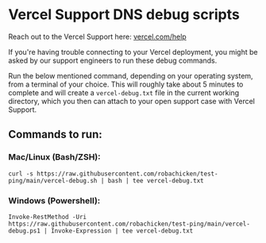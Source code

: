 # Vercel Support DNS debug scripts

Reach out to the Vercel Support here: [vercel.com/help](https://vercel.com/help)

If you're having trouble connecting to your Vercel deployment, you might be asked by our support engineers to run these debug commands.

Run the below mentioned command, depending on your operating system, from a terminal of your choice. This will roughly take about 5 minutes to complete and will create a `vercel-debug.txt` file in the current working directory, which you then can attach to your open support case with Vercel Support.


## Commands to run:

### Mac/Linux (Bash/ZSH):
    curl -s https://raw.githubusercontent.com/robachicken/test-ping/main/vercel-debug.sh | bash | tee vercel-debug.txt

### Windows (Powershell): 
    Invoke-RestMethod -Uri https://raw.githubusercontent.com/robachicken/test-ping/main/vercel-debug.ps1 | Invoke-Expression | tee vercel-debug.txt
